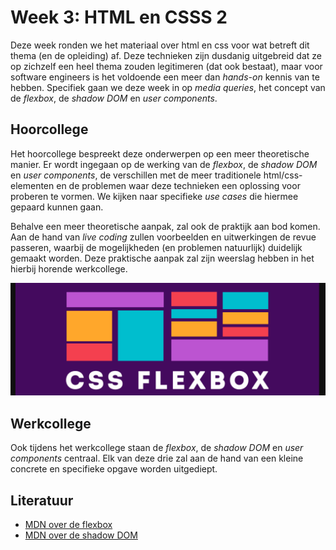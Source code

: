 # Week 3: HTML en CSSS 2

Deze week ronden we het materiaal over html en css voor wat betreft dit thema (en de opleiding) af. Deze technieken zijn dusdanig uitgebreid dat ze op zichzelf een heel thema zouden legitimeren (dat ook bestaat), maar voor software engineers is het voldoende een meer dan *hands-on* kennis van te hebben. Specifiek gaan we deze week in op *media queries*, het concept van de *flexbox*, de *shadow DOM* en *user components*. 

## Hoorcollege

Het hoorcollege bespreekt deze onderwerpen op een meer theoretische manier. Er wordt ingegaan op de werking van de *flexbox*, de *shadow DOM* en *user components*, de verschillen met de meer traditionele html/css-elementen en de problemen waar deze technieken een oplossing voor proberen te vormen. We kijken naar specifieke *use cases* die hiermee gepaard kunnen gaan.

Behalve een meer theoretische aanpak, zal ook de praktijk aan bod komen. Aan de hand van *live coding* zullen voorbeelden en uitwerkingen de revue passeren, waarbij de mogelijkheden (en problemen natuurlijk) duidelijk gemaakt worden. Deze praktische aanpak zal zijn weerslag hebben in het hierbij horende werkcollege.

![CSS Flexbox](../imgs/css-flexbox.png)

## Werkcollege

Ook tijdens het werkcollege staan de *flexbox*, de *shadow DOM* en *user components* centraal. Elk van deze drie zal aan de hand van een kleine concrete en specifieke opgave worden uitgediept. 

## Literatuur

- [MDN over de flexbox](https://developer.mozilla.org/en-US/docs/Learn/CSS/CSS_layout/Flexbox)
- [MDN over de shadow DOM](https://developer.mozilla.org/en-US/docs/Web/Web_Components/Using_shadow_DOM)
